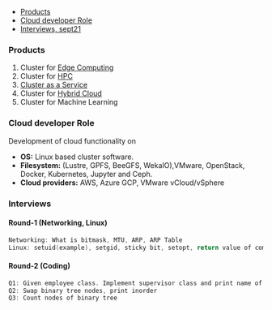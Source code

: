 - [Products](#p)
- [Cloud developer Role](#cd)
- [Interviews, sept21](#i)

<a name=p></a>
### Products
1. Cluster for [Edge Computing](/System-Design/Concepts)
2. Cluster for [HPC](/System-Design/Concepts)
3. [Cluster as a Service](/System-Design/Concepts)
4. Cluster for [Hybrid Cloud](/System-Design/Concepts)
5. Cluster for Machine Learning

<a name=cd></a>
### Cloud developer Role
Development of cloud functionality on
- **OS:** Linux based cluster software.
- **Filesystem:** (Lustre, GPFS, BeeGFS, WekaIO),VMware, OpenStack, Docker, Kubernetes, Jupyter and Ceph.
- **Cloud providers:** AWS, Azure GCP, VMware vCloud/vSphere

<a name=i></a>
### Interviews
#### Round-1 (Networking, Linux)
```c
Networking: What is bitmask, MTU, ARP, ARP Table
Linux: setuid(example), setgid, sticky bit, setopt, return value of command
```
#### Round-2 (Coding)
```c
Q1: Given employee class. Implement supervisor class and print name of employee via supervisor.
Q2: Swap binary tree nodes, print inorder
Q3: Count nodes of binary tree
```
